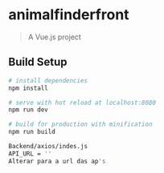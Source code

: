 # animalfinderfront

> A Vue.js project

## Build Setup

``` bash
# install dependencies
npm install

# serve with hot reload at localhost:8080
npm run dev

# build for production with minification
npm run build

Backend/axios/indes.js
API_URL = ''
Alterar para a url das ap's
